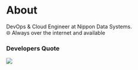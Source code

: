 # About
DevOps & Cloud Engineer at Nippon Data Systems.<br>🌐 Always over the internet and available 

### Developers Quote
![](https://quotes-github-readme.vercel.app/api?type=horizontal&theme=radical)


<!-- Proudly created with GPRM ( https://gprm.itsvg.in ) -->
